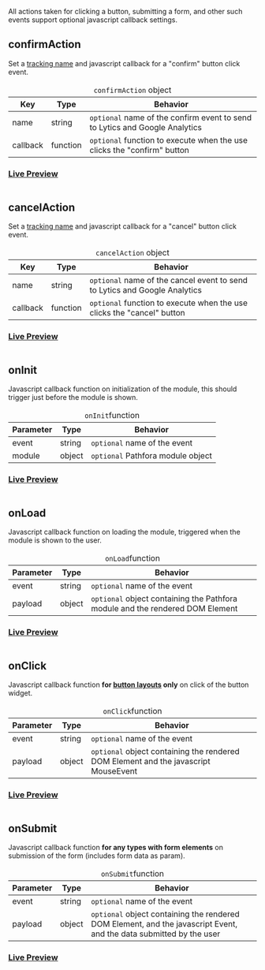 All actions taken for clicking a button, submitting a form, and other such events support optional javascript callback settings.

## confirmAction
Set a [tracking name](/tracking.md) and javascript callback for a "confirm" button click event.

<table>
  <thead>
    <tr>
      <td colspan="3" align="center"><code>confirmAction</code> object</td>
    </tr>
    <tr>
      <th>Key</th>
      <th>Type</th>
      <th>Behavior</th>
    </tr>
  </thead>

  <tr>
    <td>name</td>
    <td>string</td>
    <td><code>optional</code> name of the confirm event to send to Lytics and Google Analytics</td>
  </tr>
  <tr>
    <td>callback</td>
    <td>function</td>
    <td><code>optional</code> function to execute when the use clicks the "confirm" button</td>
  </tr>
</table>

### [Live Preview](examples/preview/callbacks/confirmAction.html)

<pre data-src="../examples/src/callbacks/confirmAction.js"></pre>

## cancelAction
Set a [tracking name](/tracking.md) and javascript callback for a "cancel" button click event.

<table>
  <thead>
    <tr>
      <td colspan="3" align="center"><code>cancelAction</code> object</td>
    </tr>
    <tr>
      <th>Key</th>
      <th>Type</th>
      <th>Behavior</th>
    </tr>
  </thead>

  <tr>
    <td>name</td>
    <td>string</td>
    <td><code>optional</code> name of the cancel event to send to Lytics and Google Analytics</td>
  </tr>
  <tr>
    <td>callback</td>
    <td>function</td>
    <td><code>optional</code> function to execute when the use clicks the "cancel" button</td>
  </tr>
</table>

### [Live Preview](examples/preview/callbacks/cancelAction.html)

<pre data-src="../examples/src/callbacks/cancelAction.js"></pre>

## onInit
Javascript callback function on initialization of the module, this should trigger just before the module is shown.

<table>
  <thead>
    <tr>
      <td colspan="3" align="center"><code>onInit</code>function</td>
    </tr>
    <tr>
      <th>Parameter</th>
      <th>Type</th>
      <th>Behavior</th>
    </tr>
  </thead>

  <tr>
    <td>event</td>
    <td>string</td>
    <td><code>optional</code> name of the event</td>
  </tr>
  <tr>
    <td>module</td>
    <td>object</td>
    <td><code>optional</code> Pathfora module object</td>
  </tr>
</table>

### [Live Preview](examples/preview/callbacks/onInit.html)

<pre data-src="../examples/src/callbacks/onInit.js"></pre>


## onLoad
Javascript callback function on loading the module, triggered when the module is shown to the user.

<table>
  <thead>
    <tr>
      <td colspan="3" align="center"><code>onLoad</code>function</td>
    </tr>
    <tr>
      <th>Parameter</th>
      <th>Type</th>
      <th>Behavior</th>
    </tr>
  </thead>

  <tr>
    <td>event</td>
    <td>string</td>
    <td><code>optional</code> name of the event</td>
  </tr>
  <tr>
    <td>payload</td>
    <td>object</td>
    <td><code>optional</code> object containing the Pathfora module and the rendered DOM Element</td>
  </tr>
</table>


### [Live Preview](examples/preview/callbacks/onLoad.html)

<pre data-src="../examples/src/callbacks/onLoad.js"></pre>


## onClick
Javascript callback function **for [button layouts](/layouts/button.md) only** on click of the button widget.

<table>
  <thead>
    <tr>
      <td colspan="3" align="center"><code>onClick</code>function</td>
    </tr>
    <tr>
      <th>Parameter</th>
      <th>Type</th>
      <th>Behavior</th>
    </tr>
  </thead>

  <tr>
    <td>event</td>
    <td>string</td>
    <td><code>optional</code> name of the event</td>
  </tr>
  <tr>
    <td>payload</td>
    <td>object</td>
    <td><code>optional</code> object containing the rendered DOM Element and the javascript MouseEvent</td>
  </tr>
</table>


### [Live Preview](examples/preview/callbacks/onClick.html)

<pre data-src="../examples/src/callbacks/onClick.js"></pre>

## onSubmit
Javascript callback function **for any types with form elements** on submission of the form (includes form data as param).

<table>
  <thead>
    <tr>
      <td colspan="3" align="center"><code>onSubmit</code>function</td>
    </tr>
    <tr>
      <th>Parameter</th>
      <th>Type</th>
      <th>Behavior</th>
    </tr>
  </thead>

  <tr>
    <td>event</td>
    <td>string</td>
    <td><code>optional</code> name of the event</td>
  </tr>
  <tr>
    <td>payload</td>
    <td>object</td>
    <td><code>optional</code> object containing the rendered DOM Element, and the javascript Event, and the data submitted by the user</td>
  </tr>
</table>

### [Live Preview](examples/preview/callbacks/onSubmit.html)

<pre data-src="../examples/src/callbacks/onSubmit.js"></pre>